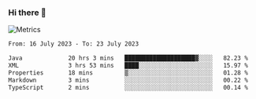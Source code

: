 ### Hi there 👋

![Metrics](https://github.com/radoapx/radoapx/blob/main/github-metrics.svg)

<!--START_SECTION:waka-->

```txt
From: 16 July 2023 - To: 23 July 2023

Java             20 hrs 3 mins   ████████████████████▓░░░░   82.23 %
XML              3 hrs 53 mins   ████░░░░░░░░░░░░░░░░░░░░░   15.97 %
Properties       18 mins         ▒░░░░░░░░░░░░░░░░░░░░░░░░   01.28 %
Markdown         3 mins          ░░░░░░░░░░░░░░░░░░░░░░░░░   00.22 %
TypeScript       2 mins          ░░░░░░░░░░░░░░░░░░░░░░░░░   00.14 %
```

<!--END_SECTION:waka-->

<!--
**radoapx/radoapx** is a ✨ _special_ ✨ repository because its `README.md` (this file) appears on your GitHub profile.

Here are some ideas to get you started:

- 🔭 I’m currently working on ...
- 🌱 I’m currently learning ...
- 👯 I’m looking to collaborate on ...
- 🤔 I’m looking for help with ...
- 💬 Ask me about ...
- 📫 How to reach me: ...
- 😄 Pronouns: ...
- ⚡ Fun fact: ...
-->
